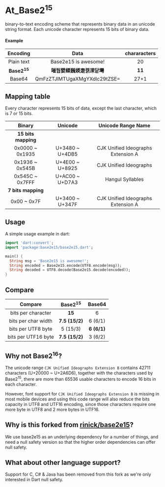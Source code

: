 # At_Base2<sup>15</sup>

binary-to-text encoding scheme that represents binary data in an unicode string format. Each unicode character represents 15 bits of binary data.

#### Example ####

| Encoding | Data | chararacters |
|:-:|:-:|:-:|
| Plain text | Base2e15 is awesome! | 20 |
| **Base2<sup>15</sup>** | **嗺둽嬖蟝巍媖疌켉溁닽壪** | **11** |
| Base64 | QmFzZTJlMTUgaXMgYXdlc29tZSE= | 27+1 |
 
## Mapping table

Every character represents 15 bits of data, except the last character, which is 7 or 15 bits.

| Binary | Unicode | Unicode Range Name |
|:-:|:-:|:-:|
| **15 bits mapping** | | |
| 0x0000 ~ 0x1935 | U+3480 ~ U+4DB5 | CJK Unified Ideographs Extension A |
| 0x1936 ~ 0x545B | U+4E00 ~ U+8925 | CJK Unified Ideographs |
| 0x545C ~ 0x7FFF | U+AC00 ~ U+D7A3 | Hangul Syllables |
| **7 bits mapping** | | |
| 0x00   ~ 0x7F | U+3400 ~ U+347F | CJK Unified Ideographs Extension A |

## Usage

A simple usage example in dart:
```dart
import 'dart:convert';
import 'package:base2e15/base2e15.dart';

main() {
  String msg = 'Base2e15 is awesome!';
  String encoded = Base2e15.encode(UTF8.encode(msg));
  String decoded = UTF8.decode(Base2e15.decode(encoded));
}
```

## Compare

| Compare | Base2<sup>15</sup> |  Base64 |
|:-:|:-:|:-:|
| bits per character | **15** | 6 |
| bits per char width | **7.5 (15/2)** | 6 (6/1) |
| bits per UTF8 byte | 5 (15/3) | **6 (6/1)** |
| bits per UTF16 byte | **7.5 (15/2)** | 3 (6/2) |

## Why not Base2<sup>16</sup>?

The unicode range `CJK Unified Ideographs Extension B` contains 42711 characters (U+20000 ~ U+2A6D6), together with the characters used by Base2<sup>15</sup>, there are more than 65536 usable characters to encode 16 bits in each character.

However, font support for `CJK Unified Ideographs Extension B` is missing in most mobile devices and using this code range will also reduce the bits capacity in UTF8 and UTF16 encoding, since those characters require one more byte in UTF8 and 2 more bytes in UTF16.

## Why is this forked from [rinick/base2e15](https://github.com/rinick/base2e15)?

We use base2e15 as an underlying dependency for a number of things, and need
a null safety version so that the higher order dependencies can offer null
safety.

## What about other language support?

Support for C, C# & Java has been removed from this fork as we're only
interested in Dart null safety.